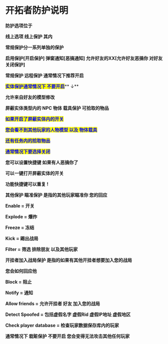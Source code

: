 # 开拓者防护说明

**防护选项位于**

**线上选项 线上保护 其内**

**常规保护分一系列单独的保护**

**启用保护\[开启保护] 弹窗通知\[恶搞通知] 允许好友的XX\[允许好友恶搞你 对好友关闭保护]**

**常规保护 远程保护 通常情况下推荐开启**

<mark style="color:blue;">**实体保护通常情况下 不要开启**</mark>** ↓**

**允许来自好友的模型修改**

**屏蔽实体类型内的 NPC 物体 载具保护 可拾取的物品**

<mark style="color:blue;">**如果开启了屏蔽实体内的开关**</mark>

<mark style="color:blue;">**您会看不到其他玩家的人物模型 以及 物体载具**</mark>

<mark style="color:blue;">**还有任务内的拾取物品**</mark>

<mark style="color:blue;">**通常情况下要选择关闭**</mark>

**您可以设置快捷键 如果有人恶搞你了**

**可以一键打开屏蔽实体的开关**

**功能快捷键可以重复 !**

**其他保护 瞄准保护 是指的其他玩家瞄准你 您的回应**

**Enable = 开关**

**Explode = 爆炸**

**Freeze = 冻结**

**Kick = 踢出战局**

**Filter = 筛选 排除朋友 以及其他玩家**

**开挂者加入战局保护 是指的如果有其他开挂者想要加入您的战局**

**您会如何回应他**

**Block = 阻止**

**Notify = 通知**

**Allow friends = 允许开挂者 好友 加入您的战局**

**Detect Spoofed = 包括虚假名字 虚假Rid 虚假IP地址 虚假地区**

**Check player database = 检查玩家数据保存库内的玩家**

**通常情况下 栽赃保护 不要开启 您会变得无法攻击其他任何玩家**
